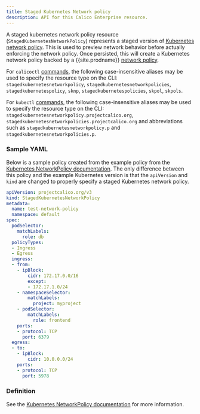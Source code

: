```yaml
---
title: Staged Kubernetes Network policy
description: API for this Calico Enterprise resource. 
---
```


A staged kubernetes network policy resource (`StagedKubernetesNetworkPolicy`) represents a staged version
of [Kubernetes network policy](https://kubernetes.io/docs/concepts/services-networking/network-policies).
This is used to preview network behavior before actually enforcing the network policy. Once persisted, this
will create a Kubernetes network policy backed by a {{site.prodname}}
[network policy]({{site.baseurl}}/reference/resources/networkpolicy).

For `calicoctl` [commands]({{site.baseurl}}/reference/calicoctl/), the following case-insensitive aliases
may be used to specify the resource type on the CLI:
`stagedkubernetesnetworkpolicy`, `stagedkubernetesnetworkpolicies`, `stagedkubernetespolicy`, `sknp`, `stagedkubernetespolicies`, `skpol`, `skpols`.

For `kubectl` [commands](https://kubernetes.io/docs/reference/kubectl/overview/), the following case-insensitive aliases
may be used to specify the resource type on the CLI:
`stagedkubernetesnetworkpolicy.projectcalico.org`, `stagedkubernetesnetworkpolicies.projectcalico.org` and abbreviations such as
`stagedkubernetesnetworkpolicy.p` and `stagedkubernetesnetworkpolicies.p`.

### Sample YAML

Below is a sample policy created from the example policy from the
[Kubernetes NetworkPolicy documentation](https://kubernetes.io/docs/concepts/services-networking/network-policies/#the-networkpolicy-resource).
The only difference between this policy and the example Kubernetes version is that the `apiVersion` and `kind` are changed
to properly specify a staged Kubernetes network policy.

```yaml
apiVersion: projectcalico.org/v3
kind: StagedKubernetesNetworkPolicy
metadata:
  name: test-network-policy
  namespace: default
spec:
  podSelector:
    matchLabels:
      role: db
  policyTypes:
  - Ingress
  - Egress
  ingress:
  - from:
    - ipBlock:
        cidr: 172.17.0.0/16
        except:
        - 172.17.1.0/24
    - namespaceSelector:
        matchLabels:
          project: myproject
    - podSelector:
        matchLabels:
          role: frontend
    ports:
    - protocol: TCP
      port: 6379
  egress:
  - to:
    - ipBlock:
        cidr: 10.0.0.0/24
    ports:
    - protocol: TCP
      port: 5978
```

### Definition
See the [Kubernetes NetworkPolicy documentation](https://v1-15.docs.kubernetes.io/docs/reference/generated/kubernetes-api/v1.15/#networkpolicyspec-v1-networking-k8s-io)
for more information.
